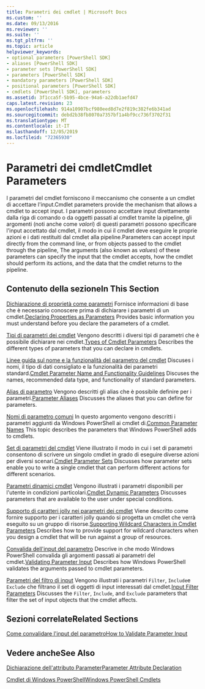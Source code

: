 ```yaml
---
title: Parametri dei cmdlet | Microsoft Docs
ms.custom: ''
ms.date: 09/13/2016
ms.reviewer: ''
ms.suite: ''
ms.tgt_pltfrm: ''
ms.topic: article
helpviewer_keywords:
- optional parameters [PowerShell SDK]
- aliases [PowerShell SDK]
- parameter sets [PowerShell SDK]
- parameters [PowerShell SDK]
- mandatory parameters [PowerShell SDK]
- positional parameters [PowerShell SDK]
- cmdlets [PowerShell SDK], parameters
ms.assetid: 3f1cca5f-5b95-4bce-94a6-a22db1aefd47
caps.latest.revision: 23
ms.openlocfilehash: 914a10907bcf980eed8d7e2f819c382fe6b341ad
ms.sourcegitcommit: debd2b38fb8070a7357bf1a4bf9cc736f3702f31
ms.translationtype: MT
ms.contentlocale: it-IT
ms.lasthandoff: 12/05/2019
ms.locfileid: "72365930"
---
```

# <a name="cmdlet-parameters"></a><span data-ttu-id="9434a-102">Parametri dei cmdlet</span><span class="sxs-lookup"><span data-stu-id="9434a-102">Cmdlet Parameters</span></span>

<span data-ttu-id="9434a-103">I parametri del cmdlet forniscono il meccanismo che consente a un cmdlet di accettare l'input.</span><span class="sxs-lookup"><span data-stu-id="9434a-103">Cmdlet parameters provide the mechanism that allows a cmdlet to accept input.</span></span> <span data-ttu-id="9434a-104">I parametri possono accettare input direttamente dalla riga di comando o da oggetti passati al cmdlet tramite la pipeline, gli argomenti (noti anche come *valori*) di questi parametri possono specificare l'input accettato dal cmdlet, il modo in cui il cmdlet deve eseguire le proprie azioni e i dati restituiti dal cmdlet alla pipeline.</span><span class="sxs-lookup"><span data-stu-id="9434a-104">Parameters can accept input directly from the command line, or from objects passed to the cmdlet through the pipeline, The arguments (also known as *values*) of these parameters can specify the input that the cmdlet accepts, how the cmdlet should perform its actions, and the data that the cmdlet returns to the pipeline.</span></span>

## <a name="in-this-section"></a><span data-ttu-id="9434a-105">Contenuto della sezione</span><span class="sxs-lookup"><span data-stu-id="9434a-105">In This Section</span></span>

<span data-ttu-id="9434a-106">[Dichiarazione di proprietà come parametri](./declaring-properties-as-parameters.md) Fornisce informazioni di base che è necessario conoscere prima di dichiarare i parametri di un cmdlet.</span><span class="sxs-lookup"><span data-stu-id="9434a-106">[Declaring Properties as Parameters](./declaring-properties-as-parameters.md) Provides basic information you must understand before you declare the parameters of a cmdlet.</span></span>

<span data-ttu-id="9434a-107">[Tipi di parametri dei cmdlet](./types-of-cmdlet-parameters.md) Vengono descritti i diversi tipi di parametri che è possibile dichiarare nei cmdlet.</span><span class="sxs-lookup"><span data-stu-id="9434a-107">[Types of Cmdlet Parameters](./types-of-cmdlet-parameters.md) Describes the different types of parameters that you can declare in cmdlets.</span></span>

<span data-ttu-id="9434a-108">[Linee guida sul nome e la funzionalità del parametro del cmdlet](./standard-cmdlet-parameter-names-and-types.md) Discuses i nomi, il tipo di dati consigliato e la funzionalità dei parametri standard.</span><span class="sxs-lookup"><span data-stu-id="9434a-108">[Cmdlet Parameter Name and Functionality Guidelines](./standard-cmdlet-parameter-names-and-types.md) Discuses the names, recommended data type, and functionality of standard parameters.</span></span>

<span data-ttu-id="9434a-109">[Alias di parametro](./parameter-aliases.md) Vengono descritti gli alias che è possibile definire per i parametri.</span><span class="sxs-lookup"><span data-stu-id="9434a-109">[Parameter Aliases](./parameter-aliases.md) Discusses the aliases that you can define for parameters.</span></span>

<span data-ttu-id="9434a-110">[Nomi di parametro comuni](./common-parameter-names.md) In questo argomento vengono descritti i parametri aggiunti da Windows PowerShell ai cmdlet di.</span><span class="sxs-lookup"><span data-stu-id="9434a-110">[Common Parameter Names](./common-parameter-names.md) This topic describes the parameters that Windows PowerShell adds to cmdlets.</span></span>

<span data-ttu-id="9434a-111">[Set di parametri del cmdlet](./cmdlet-parameter-sets.md) Viene illustrato il modo in cui i set di parametri consentono di scrivere un singolo cmdlet in grado di eseguire diverse azioni per diversi scenari.</span><span class="sxs-lookup"><span data-stu-id="9434a-111">[Cmdlet Parameter Sets](./cmdlet-parameter-sets.md) Discusses how parameter sets enable you to write a single cmdlet that can perform different actions for different scenarios.</span></span>

<span data-ttu-id="9434a-112">[Parametri dinamici cmdlet](./cmdlet-dynamic-parameters.md) Vengono illustrati i parametri disponibili per l'utente in condizioni particolari.</span><span class="sxs-lookup"><span data-stu-id="9434a-112">[Cmdlet Dynamic Parameters](./cmdlet-dynamic-parameters.md) Discusses parameters that are available to the user under special conditions.</span></span>

<span data-ttu-id="9434a-113">[Supporto di caratteri jolly nei parametri dei cmdlet](./supporting-wildcard-characters-in-cmdlet-parameters.md) Viene descritto come fornire supporto per i caratteri jolly quando si progetta un cmdlet che verrà eseguito su un gruppo di risorse.</span><span class="sxs-lookup"><span data-stu-id="9434a-113">[Supporting Wildcard Characters in Cmdlet Parameters](./supporting-wildcard-characters-in-cmdlet-parameters.md) Describes how to provide support for wildcard characters when you design a cmdlet that will be run against a group of resources.</span></span>

<span data-ttu-id="9434a-114">[Convalida dell'input del parametro](./validating-parameter-input.md) Descrive in che modo Windows PowerShell convalida gli argomenti passati ai parametri del cmdlet.</span><span class="sxs-lookup"><span data-stu-id="9434a-114">[Validating Parameter Input](./validating-parameter-input.md) Describes how Windows PowerShell validates the arguments passed to cmdlet parameters.</span></span>

<span data-ttu-id="9434a-115">[Parametri del filtro di input](./input-filter-parameters.md) Vengono illustrati i parametri `Filter`, `Include`e `Exclude` che filtrano il set di oggetti di input interessati dal cmdlet.</span><span class="sxs-lookup"><span data-stu-id="9434a-115">[Input Filter Parameters](./input-filter-parameters.md) Discusses the `Filter`, `Include`, and `Exclude` parameters that filter the set of input objects that the cmdlet affects.</span></span>

## <a name="related-sections"></a><span data-ttu-id="9434a-116">Sezioni correlate</span><span class="sxs-lookup"><span data-stu-id="9434a-116">Related Sections</span></span>

[<span data-ttu-id="9434a-117">Come convalidare l'input del parametro</span><span class="sxs-lookup"><span data-stu-id="9434a-117">How to Validate Parameter Input</span></span>](./how-to-validate-parameter-input.md)

## <a name="see-also"></a><span data-ttu-id="9434a-118">Vedere anche</span><span class="sxs-lookup"><span data-stu-id="9434a-118">See Also</span></span>

[<span data-ttu-id="9434a-119">Dichiarazione dell'attributo Parameter</span><span class="sxs-lookup"><span data-stu-id="9434a-119">Parameter Attribute Declaration</span></span>](./parameter-attribute-declaration.md)

[<span data-ttu-id="9434a-120">Cmdlet di Windows PowerShell</span><span class="sxs-lookup"><span data-stu-id="9434a-120">Windows PowerShell Cmdlets</span></span>](./cmdlet-overview.md)
